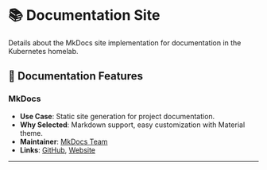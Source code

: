 # 📚 Documentation Site

Details about the MkDocs site implementation for documentation in the Kubernetes homelab.

## 📑 Documentation Features

### MkDocs
- **Use Case**: Static site generation for project documentation.
- **Why Selected**: Markdown support, easy customization with Material theme.
- **Maintainer**: [MkDocs Team](https://www.mkdocs.org)
- **Links**: [GitHub](https://github.com/mkdocs/mkdocs), [Website](https://www.mkdocs.org)

---
